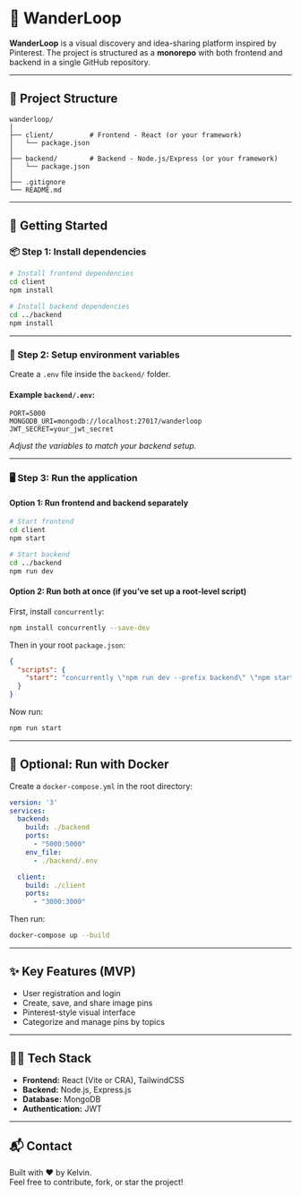 # 📌 WanderLoop

**WanderLoop** is a visual discovery and idea-sharing platform inspired by Pinterest. The project is structured as a **monorepo** with both frontend and backend in a single GitHub repository.

---

## 📁 Project Structure

```
wanderloop/
│
├── client/         # Frontend - React (or your framework)
│   └── package.json
│
├── backend/        # Backend - Node.js/Express (or your framework)
│   └── package.json
│
├── .gitignore
└── README.md
```

---

## 🚀 Getting Started

### 📦 Step 1: Install dependencies

```bash
# Install frontend dependencies
cd client
npm install

# Install backend dependencies
cd ../backend
npm install
```

---

### 🧪 Step 2: Setup environment variables

Create a `.env` file inside the `backend/` folder.

#### Example `backend/.env`:

```env
PORT=5000
MONGODB_URI=mongodb://localhost:27017/wanderloop
JWT_SECRET=your_jwt_secret
```

*Adjust the variables to match your backend setup.*

---

### 🖥️ Step 3: Run the application

#### Option 1: Run frontend and backend separately

```bash
# Start frontend
cd client
npm start

# Start backend
cd ../backend
npm run dev
```

#### Option 2: Run both at once (if you’ve set up a root-level script)

First, install `concurrently`:

```bash
npm install concurrently --save-dev
```

Then in your root `package.json`:

```json
{
  "scripts": {
    "start": "concurrently \"npm run dev --prefix backend\" \"npm start --prefix client\""
  }
}
```

Now run:

```bash
npm run start
```

---

## 🐳 Optional: Run with Docker

Create a `docker-compose.yml` in the root directory:

```yaml
version: '3'
services:
  backend:
    build: ./backend
    ports:
      - "5000:5000"
    env_file:
      - ./backend/.env

  client:
    build: ./client
    ports:
      - "3000:3000"
```

Then run:

```bash
docker-compose up --build
```

---

## ✨ Key Features (MVP)

- User registration and login
- Create, save, and share image pins
- Pinterest-style visual interface
- Categorize and manage pins by topics

---

## 🧑‍💻 Tech Stack

- **Frontend:** React (Vite or CRA), TailwindCSS
- **Backend:** Node.js, Express.js
- **Database:** MongoDB
- **Authentication:** JWT

---

## 📬 Contact

Built with ❤️ by Kelvin.  
Feel free to contribute, fork, or star the project!
